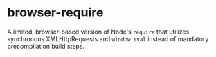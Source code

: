 browser-require
===============

A limited, browser-based version of Node's `require` that utilizes synchronous XMLHttpRequests and `window.eval` instead of mandatory precompilation build steps.
